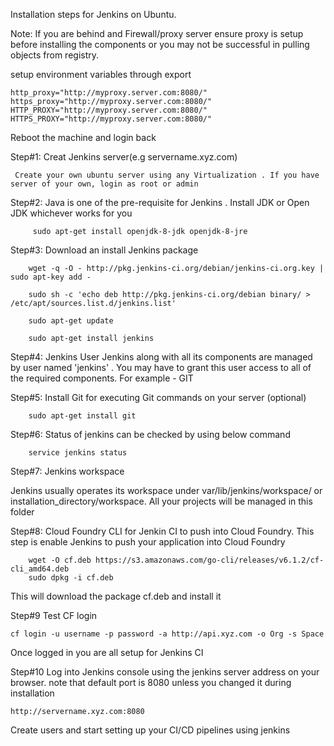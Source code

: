 Installation steps for Jenkins on Ubuntu.

Note:
If you are behind and Firewall/proxy server ensure proxy is setup before installing the components or you may not be successful in pulling objects from registry.

setup environment variables through export 
  	
	http_proxy="http://myproxy.server.com:8080/"  
  	https_proxy="http://myproxy.server.com:8080/"  
 	HTTP_PROXY="http://myproxy.server.com:8080/"  
  	HTTPS_PROXY="http://myproxy.server.com:8080/"

Reboot the machine and login back 

Step#1: Creat Jenkins server(e.g servername.xyz.com)

 	 Create your own ubuntu server using any Virtualization . If you have server of your own, login as root or admin
  

Step#2:
  Java is one of the pre-requisite for Jenkins . Install JDK or Open JDK whichever works for you
  
   		 sudo apt-get install openjdk-8-jdk openjdk-8-jre
    

Step#3: Download an install Jenkins package

 		wget -q -O - http://pkg.jenkins-ci.org/debian/jenkins-ci.org.key | sudo apt-key add -
  
  		sudo sh -c 'echo deb http://pkg.jenkins-ci.org/debian binary/ > /etc/apt/sources.list.d/jenkins.list'
  
  		sudo apt-get update
  
  		sudo apt-get install jenkins


Step#4: Jenkins User
Jenkins along with all its components are managed by user named 'jenkins' . You may have to grant this user access to all of the required components. For example - GIT


Step#5: Install Git for executing Git commands on your server (optional)
  
  		sudo apt-get install git 
  

Step#6: Status of jenkins can be checked by using below command

  		service jenkins status


Step#7: Jenkins workspace

Jenkins usually operates its workspace under var/lib/jenkins/workspace/ or installation_directory/workspace. All your projects will be managed in this folder


Step#8: Cloud Foundry CLI for Jenkin CI to push into Cloud Foundry. This step is enable Jenkins to push your application into Cloud Foundry

		wget -O cf.deb https://s3.amazonaws.com/go-cli/releases/v6.1.2/cf-cli_amd64.deb
		sudo dpkg -i cf.deb

This will download the package cf.deb and install it 

Step#9 Test CF login

	cf login -u username -p password -a http://api.xyz.com -o Org -s Space

Once logged in you are all setup for Jenkins CI 

Step#10 Log into Jenkins console using the jenkins server address on your browser. note that default port is 8080 unless you changed it during installation

	http://servername.xyz.com:8080
	
Create users and start setting up your CI/CD pipelines using jenkins






